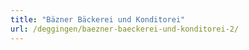 ```yaml
---
title: "Bäzner Bäckerei und Konditorei"
url: /deggingen/baezner-baeckerei-und-konditorei-2/
---
```

